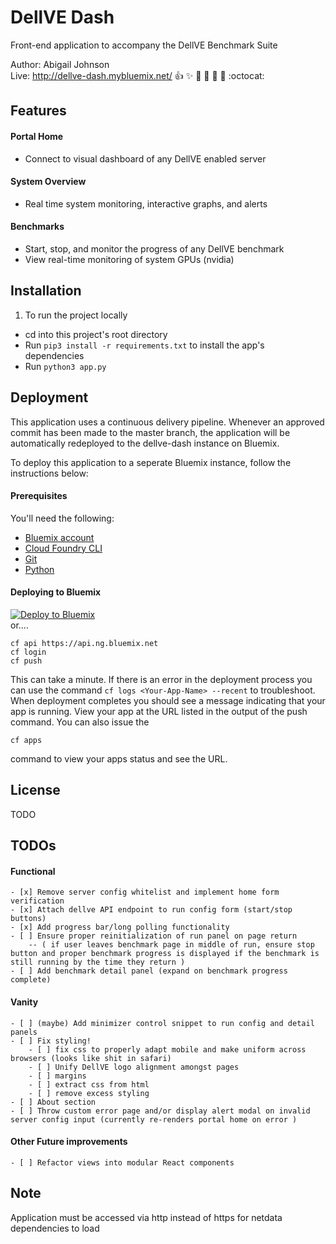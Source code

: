 # DellVE Dash
Front-end application to accompany the DellVE Benchmark Suite  

Author: Abigail Johnson  
Live: http://dellve-dash.mybluemix.net/ :+1: :sparkles: :camel: :tada: :rocket: :metal: :octocat:  

## Features
#### Portal Home
+ Connect to visual dashboard of any DellVE enabled server  
#### System Overview
+ Real time system monitoring, interactive graphs, and alerts
#### Benchmarks
+ Start, stop, and monitor the progress of any DellVE benchmark
+ View real-time monitoring of system GPUs (nvidia)

## Installation
1. To run the project locally
+ cd into this project's root directory
+ Run `pip3 install -r requirements.txt` to install the app's dependencies
+ Run `python3 app.py`

## Deployment
This application uses a continuous delivery pipeline. Whenever an approved commit has been made to the master branch, the application will be automatically redeployed to the dellve-dash instance on Bluemix.

To deploy this application to a seperate Bluemix instance, follow the instructions below:  

#### Prerequisites
You'll need the following:
* [Bluemix account](https://console.ng.bluemix.net/registration/)
* [Cloud Foundry CLI](https://github.com/cloudfoundry/cli#downloads)
* [Git](https://git-scm.com/downloads)
* [Python](https://www.python.org/downloads/)

#### Deploying to Bluemix
[![Deploy to Bluemix](https://bluemix.net/deploy/button.png)](https://bluemix.net/deploy)  
or....  
```
cf api https://api.ng.bluemix.net
cf login
cf push
```
This can take a minute. If there is an error in the deployment process you can use the command `cf logs <Your-App-Name> --recent` to troubleshoot.
When deployment completes you should see a message indicating that your app is running.  View your app at the URL listed in the output of the push command.  You can also issue the
  ```
cf apps
  ```
command to view your apps status and see the URL.

## License
TODO

## TODOs
#### Functional
    - [x] Remove server config whitelist and implement home form verification    
    - [x] Attach dellve API endpoint to run config form (start/stop buttons)     
    - [x] Add progress bar/long polling functionality
    - [ ] Ensure proper reinitialization of run panel on page return     
        -- ( if user leaves benchmark page in middle of run, ensure stop button and proper benchmark progress is displayed if the benchmark is still running by the time they return )  
    - [ ] Add benchmark detail panel (expand on benchmark progress complete)  

#### Vanity
    - [ ] (maybe) Add minimizer control snippet to run config and detail panels
    - [ ] Fix styling!
        - [ ] fix css to properly adapt mobile and make uniform across browsers (looks like shit in safari)  
        - [ ] Unify DellVE logo alignment amongst pages
        - [ ] margins  
        - [ ] extract css from html   
        - [ ] remove excess styling  
    - [ ] About section
    - [ ] Throw custom error page and/or display alert modal on invalid server config input (currently re-renders portal home on error )

#### Other Future improvements
    - [ ] Refactor views into modular React components

## Note
Application must be accessed via http instead of https for netdata dependencies to load
